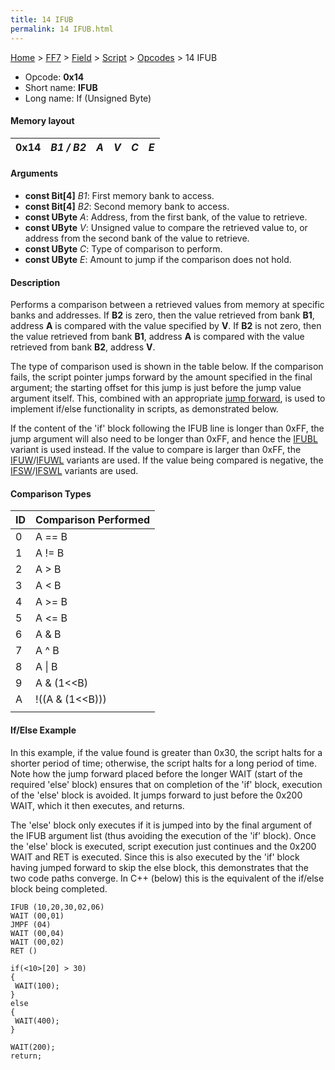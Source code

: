 ```yaml
---
title: 14 IFUB
permalink: 14 IFUB.html
---
```


[Home](../../../../Main%20Page.md) > [FF7](../../../../FF7.md) > [Field](../../../Field.md) > [Script](../../Script.md) > [Opcodes](../Opcodes.md) > 14 IFUB

-   Opcode: **0x14**
-   Short name: **IFUB**
-   Long name: If (Unsigned Byte)

#### Memory layout

| 0x14 | *B1 / B2* | *A* | *V* | *C* | *E* |
|------|-----------|-----|-----|-----|-----|

#### Arguments

-   **const Bit\[4\]** *B1*: First memory bank to access.
-   **const Bit\[4\]** *B2*: Second memory bank to access.
-   **const UByte** *A*: Address, from the first bank, of the value to
    retrieve.
-   **const UByte** *V*: Unsigned value to compare the retrieved value
    to, or address from the second bank of the value to retrieve.
-   **const UByte** *C*: Type of comparison to perform.
-   **const UByte** *E*: Amount to jump if the comparison does not hold.

#### Description

Performs a comparison between a retrieved values from memory at specific
banks and addresses. If **B2** is zero, then the value retrieved from
bank **B1**, address **A** is compared with the value specified by
**V**. If **B2** is not zero, then the value retrieved from bank **B1**,
address **A** is compared with the value retrieved from bank **B2**,
address **V**.

The type of comparison used is shown in the table below. If the
comparison fails, the script pointer jumps forward by the amount
specified in the final argument; the starting offset for this jump is
just before the jump value argument itself. This, combined with an
appropriate [jump forward][], is used to implement if/else functionality
in scripts, as demonstrated below.

If the content of the 'if' block following the IFUB line is longer than
0xFF, the jump argument will also need to be longer than 0xFF, and hence
the [IFUBL][] variant is used instead. If the value to compare is larger
than 0xFF, the [IFUW][]/[IFUWL][] variants are used. If the value being
compared is negative, the [IFSW][]/[IFSWL][] variants are used.

#### Comparison Types

| ID  | Comparison Performed  |
|-----|-----------------------|
| 0   | A == B                |
| 1   | A != B                |
| 2   | A &gt; B              |
| 3   | A &lt; B              |
| 4   | A &gt;= B             |
| 5   | A &lt;= B             |
| 6   | A & B                 |
| 7   | A ^ B                 |
| 8   | A \| B                |
| 9   | A & (1&lt;&lt;B)      |
| A   | !((A & (1&lt;&lt;B))) |
|     |                       |

#### If/Else Example

In this example, if the value found is greater than 0x30, the script
halts for a shorter period of time; otherwise, the script halts for a
long period of time. Note how the jump forward placed before the longer
WAIT (start of the required 'else' block) ensures that on completion of
the 'if' block, execution of the 'else' block is avoided. It jumps
forward to just before the 0x200 WAIT, which it then executes, and
returns.

The 'else' block only executes if it is jumped into by the final
argument of the IFUB argument list (thus avoiding the execution of the
'if' block). Once the 'else' block is executed, script execution just
continues and the 0x200 WAIT and RET is executed. Since this is also
executed by the 'if' block having jumped forward to skip the else block,
this demonstrates that the two code paths converge. In C++ (below) this
is the equivalent of the if/else block being completed.

    IFUB (10,20,30,02,06)
    WAIT (00,01)
    JMPF (04)
    WAIT (00,04)
    WAIT (00,02)
    RET ()

<cpp>

`if(<10>[20] > 30)`  
`{`  
` WAIT(100);`  
`}`  
`else`  
`{`  
` WAIT(400);`  
`}`

`WAIT(200);`  
`return;`

</cpp>

  [jump forward]: 10%20JMPF.md "wikilink"
  [IFUBL]: 15%20IFUBL.md "wikilink"
  [IFUW]: 18%20IFUW.md "wikilink"
  [IFUWL]: 19%20IFUWL.md "wikilink"
  [IFSW]: 16%20IFSW.md "wikilink"
  [IFSWL]: 17%20IFSWL.md "wikilink"
